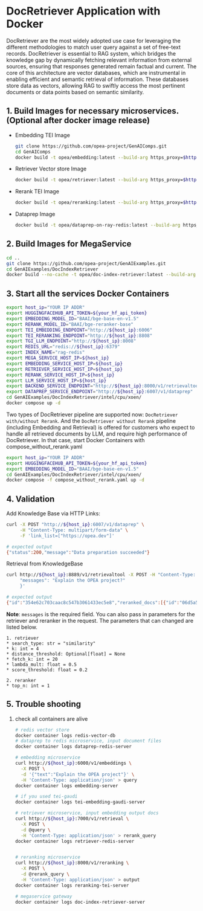 # DocRetriever Application with Docker

DocRetriever are the most widely adopted use case for leveraging the different methodologies to match user query against a set of free-text records. DocRetriever is essential to RAG system, which bridges the knowledge gap by dynamically fetching relevant information from external sources, ensuring that responses generated remain factual and current. The core of this architecture are vector databases, which are instrumental in enabling efficient and semantic retrieval of information. These databases store data as vectors, allowing RAG to swiftly access the most pertinent documents or data points based on semantic similarity.

## 1. Build Images for necessary microservices. (Optional after docker image release)

- Embedding TEI Image

  ```bash
  git clone https://github.com/opea-project/GenAIComps.git
  cd GenAIComps
  docker build -t opea/embedding:latest --build-arg https_proxy=$https_proxy --build-arg http_proxy=$http_proxy -f comps/embeddings/src/Dockerfile .
  ```

- Retriever Vector store Image

  ```bash
  docker build -t opea/retriever:latest --build-arg https_proxy=$https_proxy --build-arg http_proxy=$http_proxy -f comps/retrievers/src/Dockerfile .
  ```

- Rerank TEI Image

  ```bash
  docker build -t opea/reranking:latest --build-arg https_proxy=$https_proxy --build-arg http_proxy=$http_proxy -f comps/rerankings/src/Dockerfile .
  ```

- Dataprep Image

  ```bash
  docker build -t opea/dataprep-on-ray-redis:latest --build-arg https_proxy=$https_proxy --build-arg http_proxy=$http_proxy -f comps/dataprep/redis/langchain_ray/Dockerfile .
  ```

## 2. Build Images for MegaService

```bash
cd ..
git clone https://github.com/opea-project/GenAIExamples.git
cd GenAIExamples/DocIndexRetriever
docker build --no-cache -t opea/doc-index-retriever:latest --build-arg https_proxy=$https_proxy --build-arg http_proxy=$http_proxy -f ./Dockerfile .
```

## 3. Start all the services Docker Containers

```bash
export host_ip="YOUR IP ADDR"
export HUGGINGFACEHUB_API_TOKEN=${your_hf_api_token}
export EMBEDDING_MODEL_ID="BAAI/bge-base-en-v1.5"
export RERANK_MODEL_ID="BAAI/bge-reranker-base"
export TEI_EMBEDDING_ENDPOINT="http://${host_ip}:6006"
export TEI_RERANKING_ENDPOINT="http://${host_ip}:8808"
export TGI_LLM_ENDPOINT="http://${host_ip}:8008"
export REDIS_URL="redis://${host_ip}:6379"
export INDEX_NAME="rag-redis"
export MEGA_SERVICE_HOST_IP=${host_ip}
export EMBEDDING_SERVICE_HOST_IP=${host_ip}
export RETRIEVER_SERVICE_HOST_IP=${host_ip}
export RERANK_SERVICE_HOST_IP=${host_ip}
export LLM_SERVICE_HOST_IP=${host_ip}
export BACKEND_SERVICE_ENDPOINT="http://${host_ip}:8000/v1/retrievaltool"
export DATAPREP_SERVICE_ENDPOINT="http://${host_ip}:6007/v1/dataprep"
cd GenAIExamples/DocIndexRetriever/intel/cpu/xoen/
docker compose up -d
```

Two types of DocRetriever pipeline are supported now: `DocRetriever with/without Rerank`. And the `DocRetriever without Rerank` pipeline (including Embedding and Retrieval) is offered for customers who expect to handle all retrieved documents by LLM, and require high performance of DocRetriever.
In that case, start Docker Containers with compose_without_rerank.yaml

```bash
export host_ip="YOUR IP ADDR"
export HUGGINGFACEHUB_API_TOKEN=${your_hf_api_token}
export EMBEDDING_MODEL_ID="BAAI/bge-base-en-v1.5"
cd GenAIExamples/DocIndexRetriever/intel/cpu/xoen/
docker compose -f compose_without_rerank.yaml up -d
```

## 4. Validation

Add Knowledge Base via HTTP Links:

```bash
curl -X POST "http://${host_ip}:6007/v1/dataprep" \
     -H "Content-Type: multipart/form-data" \
     -F 'link_list=["https://opea.dev"]'

# expected output
{"status":200,"message":"Data preparation succeeded"}
```

Retrieval from KnowledgeBase

```bash
curl http://${host_ip}:8889/v1/retrievaltool -X POST -H "Content-Type: application/json" -d '{
     "messages": "Explain the OPEA project?"
     }'

# expected output
{"id":"354e62c703caac8c547b3061433ec5e8","reranked_docs":[{"id":"06d5a5cefc06cf9a9e0b5fa74a9f233c","text":"Close SearchsearchMenu WikiNewsCommunity Daysx-twitter linkedin github searchStreamlining implementation of enterprise-grade Generative AIEfficiently integrate secure, performant, and cost-effective Generative AI workflows into business value.TODAYOPEA..."}],"initial_query":"Explain the OPEA project?"}
```

**Note**: `messages` is the required field. You can also pass in parameters for the retriever and reranker in the request. The parameters that can changed are listed below.

    1. retriever
    * search_type: str = "similarity"
    * k: int = 4
    * distance_threshold: Optional[float] = None
    * fetch_k: int = 20
    * lambda_mult: float = 0.5
    * score_threshold: float = 0.2

    2. reranker
    * top_n: int = 1

## 5. Trouble shooting

1. check all containers are alive

   ```bash
   # redis vector store
   docker container logs redis-vector-db
   # dataprep to redis microservice, input document files
   docker container logs dataprep-redis-server

   # embedding microservice
   curl http://${host_ip}:6000/v1/embeddings \
     -X POST \
     -d '{"text":"Explain the OPEA project"}' \
     -H 'Content-Type: application/json' > query
   docker container logs embedding-server

   # if you used tei-gaudi
   docker container logs tei-embedding-gaudi-server

   # retriever microservice, input embedding output docs
   curl http://${host_ip}:7000/v1/retrieval \
     -X POST \
     -d @query \
     -H 'Content-Type: application/json' > rerank_query
   docker container logs retriever-redis-server


   # reranking microservice
   curl http://${host_ip}:8000/v1/reranking \
     -X POST \
     -d @rerank_query \
     -H 'Content-Type: application/json' > output
   docker container logs reranking-tei-server

   # megaservice gateway
   docker container logs doc-index-retriever-server
   ```
